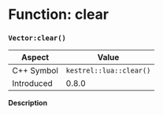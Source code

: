 
# Function: clear
### `Vector:clear()`

| Aspect | Value |
| --- | --- |
| C++ Symbol | `kestrel::lua::clear()` |
| Introduced | 0.8.0 |

**Description**


